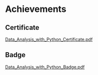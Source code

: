 

# Achievements
## Certificate
[Data_Analysis_with_Python_Certificate.pdf](https://prod-files-secure.s3.us-west-2.amazonaws.com/03e82b26-cccb-4906-bb56-adabcbdc0655/1aa3a050-2338-4a85-85d5-899bad17a31c/Data_Analysis_with_Python_Certificate.pdf?X-Amz-Algorithm=AWS4-HMAC-SHA256&X-Amz-Content-Sha256=UNSIGNED-PAYLOAD&X-Amz-Credential=ASIAZI2LB466S4ZHS3IE%2F20250130%2Fus-west-2%2Fs3%2Faws4_request&X-Amz-Date=20250130T051518Z&X-Amz-Expires=3600&X-Amz-Security-Token=IQoJb3JpZ2luX2VjEJX%2F%2F%2F%2F%2F%2F%2F%2F%2F%2FwEaCXVzLXdlc3QtMiJHMEUCIAgprK0HaCQvf99z7HQWknD9brXG%2BNJIHIv9lCYYYfjSAiEA9HIp2xzbx7Bg21EN0kk%2F2uisod0vRH97Y1ivmUmQs8IqiAQInv%2F%2F%2F%2F%2F%2F%2F%2F%2F%2FARAAGgw2Mzc0MjMxODM4MDUiDII6ZnJ9gQO0gVZdiSrcA%2FmPI53Ca%2FbOZkRh9IURcUsnNXeBSFkD%2FHaSn2YhPvI7XNufVSmt3iFX7vUfySkRIvRRPgUHreHc0j%2BfKlbl7I1Pq6%2FiIg0UyFV4obqxk1yD3Ox0OLcBoiHs7eoPIV%2BAeD2ZPs%2FfpGt3P383zS0DPByTXGojHrw4vBzr2RiemLesbr1CXvS13YI2SspXNz5JmLIFxECGhVlUXWfMYJbxY9YhjrzkW%2BuTC8ARLyudquQfW0Jp4O%2BjrxpfEc5xdRPwdBom0a3ioDZ%2FkiowKEIzBCQR9j1coKfTZyMsOFIRGGpq1BZcd%2B%2F6O1UqeyQxMPjF6GjBBwCBXFCKBH%2FTLOVgAFiNz8Zuz0XAqyY4pHy8bsIhxaISMTZGN6bAg6VPJzBCONlcY7Un2Qt6cf8ULn1n%2F1skNmjQANoGyoVvIjskBL%2FJhhao4KfUNgbZ9XNpzMX2%2B2kgr14GdkFuMT21dDZzDiaN9BFbwKVcv7VSvYdcTP5t%2Bi%2FHUduHVEtlXnsJBEALQZMSh%2B27uGy0%2FscpuwtzP5u19iyALsR9tZdXKG0H51YgWymSNwp6FshabZX%2BBDBHhfdKC6Vn6mi4%2BQlHWDBJKzJMLVws6sf%2BlFqXie2uwGCtsv%2BnnaA0Yw%2Bb5CY7MOyG7LwGOqUBuEeKobhgSFWQ9CCQ6GO%2FU99A4GhwiLp%2B0K5F2jtj8xWSt2jV9L5HRhKxyH1lJZFBEj%2BOdHgBsn4mHqvEcBuIoSytI0mDiiMUJQ1m%2BZ71%2B6An0KPVo2b30aME07hOk0cULjW5EO2fCkplexihc41tzhguciIcusXq8eY9RN%2BJOjdormko%2BIqtJIWWQEp6nVlVLHIY5oZk7vQqv5sj%2FfEyF%2FImalAy&X-Amz-Signature=c6d7cc70457071bd48c51ed3789314dbd48622249ef4014f070c8b79daea13aa&X-Amz-SignedHeaders=host&x-id=GetObject)
## Badge
[Data_Analysis_with_Python_Badge.pdf](https://prod-files-secure.s3.us-west-2.amazonaws.com/03e82b26-cccb-4906-bb56-adabcbdc0655/4fa9bcf8-b584-40dd-8775-c0bfadf6a6f0/Data_Analysis_with_Python_Badge.pdf?X-Amz-Algorithm=AWS4-HMAC-SHA256&X-Amz-Content-Sha256=UNSIGNED-PAYLOAD&X-Amz-Credential=ASIAZI2LB466S4ZHS3IE%2F20250130%2Fus-west-2%2Fs3%2Faws4_request&X-Amz-Date=20250130T051518Z&X-Amz-Expires=3600&X-Amz-Security-Token=IQoJb3JpZ2luX2VjEJX%2F%2F%2F%2F%2F%2F%2F%2F%2F%2FwEaCXVzLXdlc3QtMiJHMEUCIAgprK0HaCQvf99z7HQWknD9brXG%2BNJIHIv9lCYYYfjSAiEA9HIp2xzbx7Bg21EN0kk%2F2uisod0vRH97Y1ivmUmQs8IqiAQInv%2F%2F%2F%2F%2F%2F%2F%2F%2F%2FARAAGgw2Mzc0MjMxODM4MDUiDII6ZnJ9gQO0gVZdiSrcA%2FmPI53Ca%2FbOZkRh9IURcUsnNXeBSFkD%2FHaSn2YhPvI7XNufVSmt3iFX7vUfySkRIvRRPgUHreHc0j%2BfKlbl7I1Pq6%2FiIg0UyFV4obqxk1yD3Ox0OLcBoiHs7eoPIV%2BAeD2ZPs%2FfpGt3P383zS0DPByTXGojHrw4vBzr2RiemLesbr1CXvS13YI2SspXNz5JmLIFxECGhVlUXWfMYJbxY9YhjrzkW%2BuTC8ARLyudquQfW0Jp4O%2BjrxpfEc5xdRPwdBom0a3ioDZ%2FkiowKEIzBCQR9j1coKfTZyMsOFIRGGpq1BZcd%2B%2F6O1UqeyQxMPjF6GjBBwCBXFCKBH%2FTLOVgAFiNz8Zuz0XAqyY4pHy8bsIhxaISMTZGN6bAg6VPJzBCONlcY7Un2Qt6cf8ULn1n%2F1skNmjQANoGyoVvIjskBL%2FJhhao4KfUNgbZ9XNpzMX2%2B2kgr14GdkFuMT21dDZzDiaN9BFbwKVcv7VSvYdcTP5t%2Bi%2FHUduHVEtlXnsJBEALQZMSh%2B27uGy0%2FscpuwtzP5u19iyALsR9tZdXKG0H51YgWymSNwp6FshabZX%2BBDBHhfdKC6Vn6mi4%2BQlHWDBJKzJMLVws6sf%2BlFqXie2uwGCtsv%2BnnaA0Yw%2Bb5CY7MOyG7LwGOqUBuEeKobhgSFWQ9CCQ6GO%2FU99A4GhwiLp%2B0K5F2jtj8xWSt2jV9L5HRhKxyH1lJZFBEj%2BOdHgBsn4mHqvEcBuIoSytI0mDiiMUJQ1m%2BZ71%2B6An0KPVo2b30aME07hOk0cULjW5EO2fCkplexihc41tzhguciIcusXq8eY9RN%2BJOjdormko%2BIqtJIWWQEp6nVlVLHIY5oZk7vQqv5sj%2FfEyF%2FImalAy&X-Amz-Signature=a7f6289b546ec536795d1f6ee32ee01286f3ab08113ed9d5df4c0884ebfddcae&X-Amz-SignedHeaders=host&x-id=GetObject)
